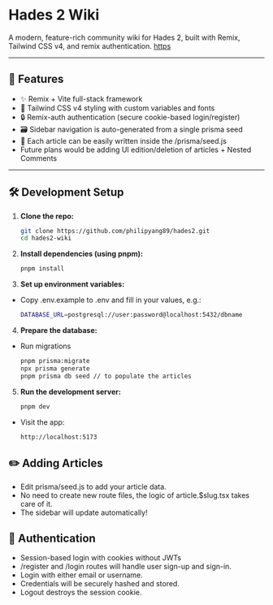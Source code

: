 # Hades 2 Wiki

A modern, feature-rich community wiki for Hades 2, built with Remix, Tailwind CSS v4, and remix authentication. 
[https](https://hades2.onrender.com/)

---

## 🚀 Features

- ✨ Remix + Vite full-stack framework
- 🎨 Tailwind CSS v4 styling with custom variables and fonts
- 🔒 Remix-auth authentication (secure cookie-based login/register)
- 🗃️ Sidebar navigation is auto-generated from a single prisma seed
- 📝 Each article can be easily written inside the /prisma/seed.js 
- Future plans would be adding UI edition/deletion of articles + Nested Comments

---

## 🛠️ Development Setup

1. **Clone the repo:**
   ```sh
   git clone https://github.com/philipyang89/hades2.git
   cd hades2-wiki
2. **Install dependencies (using pnpm):**
    ```sh
    pnpm install
3. **Set up environment variables:**
- Copy .env.example to .env and fill in your values, e.g.:
    ```sh
    DATABASE_URL=postgresql://user:password@localhost:5432/dbname
4. **Prepare the database:**
- Run migrations
    ```sh
    pnpm prisma:migrate
    npx prisma generate
    pnpm prisma db seed // to populate the articles
5. **Run the development server:**
    ```sh
    pnpm dev
- Visit the app:
    ```sh
    http://localhost:5173
## ✏️ Adding Articles
- Edit prisma/seed.js to add your article data.
- No need to create new route files, the logic of article.$slug.tsx takes care of it.
- The sidebar will update automatically!

## 👤 Authentication
- Session-based login with cookies without JWTs
- /register and /login routes will handle user sign-up and sign-in.
- Login with either email or username.
- Credentials will be securely hashed and stored.
- Logout destroys the session cookie.